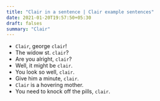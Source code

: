 ```yaml
---
title: "Clair in a sentence | Clair example sentences"
date: 2021-01-20T19:57:50+05:30
draft: falses
summary: "Clair"
---
```

- `Clair`, george `clair`!
- The widow st. `clair`?
- Are you alright, `clair`?
- Well, it might be `clair`.
- You look so well, `clair`.
- Give him a minute, `clair`.
- `Clair` is a hovering mother.
- You need to knock off the pills, `clair`.
                 
